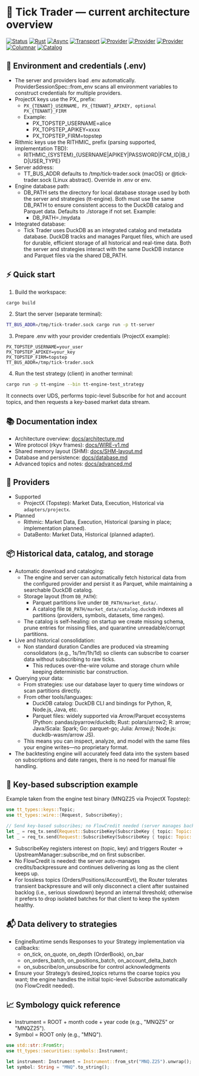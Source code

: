 # 🚀 Tick Trader — current architecture overview

[![Status](https://img.shields.io/badge/Status-Experimental-orange)](#)
[![Rust](https://img.shields.io/badge/Rust-2024%20edition-b7410e?logo=rust)](https://www.rust-lang.org/)
[![Async](https://img.shields.io/badge/Async-Tokio-17a2b8?logo=tokio)](https://tokio.rs/)
[![Transport](https://img.shields.io/badge/Transport-UDS%20%7C%20SHM-6c757d)](#)
[![Provider](https://img.shields.io/badge/Provider-ProjectX-8e44ad)](crates/adapters/projectx)
[![Provider](https://img.shields.io/badge/Provider-Rithmic%20(planned)-95a5a6)](#)
[![Provider](https://img.shields.io/badge/Provider-DataBento%20(planned)-95a5a6)](https://www.databento.com)
[![Columnar](https://img.shields.io/badge/Columnar-Arrow-5c6bc0)](https://arrow.apache.org/)
[![Catalog](https://img.shields.io/badge/Catalog-DuckDB-43b581)](https://duckdb.org/)


## 🔐 Environment and credentials (.env)

- The server and providers load .env automatically. ProviderSessionSpec::from_env scans all environment variables to construct credentials for multiple providers.
- ProjectX keys use the PX_ prefix:
  - `PX_{TENANT}_USERNAME, PX_{TENANT}_APIKEY, optional PX_{TENANT}_FIRM`
  - Example:
    - PX_TOPSTEP_USERNAME=alice
    - PX_TOPSTEP_APIKEY=xxxx
    - PX_TOPSTEP_FIRM=topstep
- Rithmic keys use the RITHMIC_ prefix (parsing supported, implementation TBD):
  - RITHMIC_{SYSTEM}_{USERNAME|APIKEY|PASSWORD|FCM_ID|IB_ID|USER_TYPE}
- Server address:
  - TT_BUS_ADDR defaults to /tmp/tick-trader.sock (macOS) or @tick-trader.sock (Linux abstract). Override in .env or env.
- Engine database path:
  - DB_PATH sets the directory for local database storage used by both the server and strategies (tt-engine). Both must use the same DB_PATH to ensure consistent access to the DuckDB catalog and Parquet data. Defaults to ./storage if not set. Example:
    - DB_PATH=./mydata
- Integrated database:
  - Tick Trader uses DuckDB as an integrated catalog and metadata database. DuckDB tracks and manages Parquet files, which are used for durable, efficient storage of all historical and real-time data. Both the server and strategies interact with the same DuckDB instance and Parquet files via the shared DB_PATH.

## ⚡ Quick start

1) Build the workspace:

```bash
cargo build
```

2) Start the server (separate terminal):

```bash
TT_BUS_ADDR=/tmp/tick-trader.sock cargo run -p tt-server
```

3) Prepare .env with your provider credentials (ProjectX example):

```env
PX_TOPSTEP_USERNAME=your_user
PX_TOPSTEP_APIKEY=your_key
PX_TOPSTEP_FIRM=topstep
TT_BUS_ADDR=/tmp/tick-trader.sock
```

4) Run the test strategy (client) in another terminal:

```bash
cargo run -p tt-engine --bin tt-engine-test_strategy
```

It connects over UDS, performs topic-level Subscribe for hot and account topics, and then requests a key-based market data stream.


## 📚 Documentation index

- Architecture overview: [docs/architecture.md](docs/architecture.md)
- Wire protocol (rkyv frames): [docs/WIRE-v1.md](docs/WIRE-v1.md)
- Shared memory layout (SHM): [docs/SHM-layout.md](docs/SHM-layout.md)
- Database and persistence: [docs/database.md](docs/database.md)
- Advanced topics and notes: [docs/advanced.md](docs/advanced.md)


## 🤝 Providers

- Supported
  - ProjectX (Topstep): Market Data, Execution, Historical via `adapters/projectx`.
- Planned
  - Rithmic: Market Data, Execution, Historical (parsing in place; implementation planned).
  - DataBento: Market Data, Historical (planned adapter).


## 📦 Historical data, catalog, and storage

- Automatic download and cataloging:
  - The engine and server can automatically fetch historical data from the configured provider and persist it as Parquet, while maintaining a searchable DuckDB catalog.
  - Storage layout (from `DB_PATH`):
    - Parquet partitions live under `DB_PATH/market_data/`.
    - A catalog file `DB_PATH/market_data/catalog.duckdb` indexes all partitions (providers, symbols, datasets, time ranges).
  - The catalog is self-healing: on startup we create missing schema, prune entries for missing files, and quarantine unreadable/corrupt partitions.
- Live and historical consolidation:
  - Non standard duration Candles are produced via streaming consolidators (e.g., 1s/1m/1h/1d) so clients can subscribe to coarser data without subscribing to raw ticks.
    - This reduces over-the-wire volume and storage churn while keeping deterministic bar construction.
- Querying your data:
  - From strategies: use our database layer to query time windows or scan partitions directly.
  - From other tools/languages:
    - DuckDB catalog: DuckDB CLI and bindings for Python, R, Node.js, Java, etc.
    - Parquet files: widely supported via Arrow/Parquet ecosystems (Python: pandas/pyarrow/duckdb; Rust: polars/arrow2; R: arrow; Java/Scala: Spark; Go: parquet-go; Julia: Arrow.jl; Node.js: duckdb-wasm/arrow JS).
  - This means you can inspect, analyze, and model with the same files your engine writes—no proprietary format.
- The backtesting engine will accurately feed data into the system based on subscriptions and date ranges, there is no need for manual file handling.


## 🔑 Key-based subscription example

Example taken from the engine test binary (MNQZ25 via ProjectX Topstep):

```rust
use tt_types::keys::Topic;
use tt_types::wire::{Request, SubscribeKey};

// Send key-based subscribes; no FlowCredit needed (server manages backpressure).
let _ = req_tx.send(Request::SubscribeKey(SubscribeKey { topic: Topic::Ticks, key: key.clone(), latest_only: false, from_seq: 0 })).await;
let _ = req_tx.send(Request::SubscribeKey(SubscribeKey { topic: Topic::Depth, key: key.clone(), latest_only: false, from_seq: 0 })).await;
```

- SubscribeKey registers interest on (topic, key) and triggers Router → UpstreamManager::subscribe_md on first subscriber.
- No FlowCredit is needed: the server auto-manages credits/backpressure and continues delivering as long as the client keeps up.
- For lossless topics (Orders/Positions/AccountEvt), the Router tolerates transient backpressure and will only disconnect a client after sustained backlog (i.e., serious slowdown) beyond an internal threshold; otherwise it prefers to drop isolated batches for that client to keep the system healthy.


## 📬 Data delivery to strategies

- EngineRuntime sends Responses to your Strategy implementation via callbacks:
  - on_tick, on_quote, on_depth (OrderBook), on_bar
  - on_orders_batch, on_positions_batch, on_account_delta_batch
  - on_subscribe/on_unsubscribe for control acknowledgments
- Ensure your Strategy’s desired_topics returns the coarse topics you want; the engine handles the initial topic-level Subscribe automatically (no FlowCredit needed).




## 📈 Symbology quick reference

- Instrument = ROOT + month code + year code (e.g., "MNQZ5" or "MNQZ25").
- Symbol = ROOT only (e.g., "MNQ").

```rust
use std::str::FromStr;
use tt_types::securities::symbols::Instrument;

let instrument: Instrument = Instrument::from_str("MNQ.Z25").unwrap();
let symbol: String = "MNQ".to_string();
```